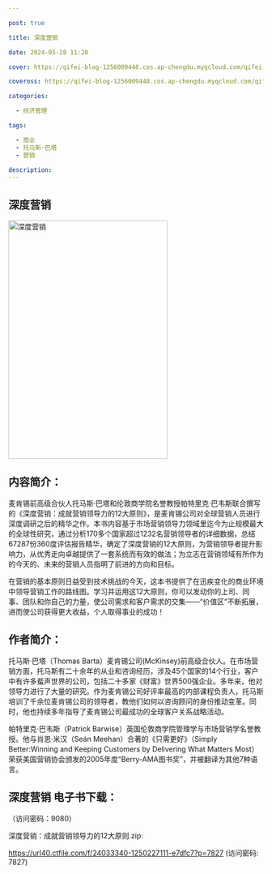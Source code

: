 ```yaml
---

post: true

title: 深度营销

date: 2024-05-28 11:28

cover: https://qifei-blog-1256009448.cos.ap-chengdu.myqcloud.com/qifei-blog/6606c0cc9f345e8d03851efb.jpg

coveross: https://qifei-blog-1256009448.cos.ap-chengdu.myqcloud.com/qifei-blog/6606c0cc9f345e8d03851efb.jpg

categories:

  - 经济管理

tags:

  - 商业
  - 托马斯·巴塔
  - 营销

description:
---
```


## 深度营销
<img alt="深度营销 " class="aligncenter loaded" data-was-processed="true" decoding="async" fetchpriority="high" height="471" src="https://qifei-blog-1256009448.cos.ap-chengdu.myqcloud.com/qifei-blog/6606c0cc9f345e8d03851efb.jpg " style="cursor: zoom-in;" width="314"/>

## 内容简介：

麦肯锡前高级合伙人托马斯·巴塔和伦敦商学院名誉教授帕特里克·巴韦斯联合撰写的《深度营销：成就营销领导力的12大原则》，是麦肯锡公司对全球营销人员进行深度调研之后的精华之作。本书内容基于市场营销领导力领域里迄今为止规模最大的全球性研究，通过分析170多个国家超过1232名营销领导者的详细数据，总结67287份360度评估报告精华，确定了深度营销的12大原则，为营销领导者提升影响力，从优秀走向卓越提供了一套系统而有效的做法；为立志在营销领域有所作为的今天的、未来的营销人员指明了前进的方向和目标。

在营销的基本原则日益受到技术挑战的今天，这本书提供了在迅疾变化的商业环境中领导营销工作的路线图。学习并运用这12大原则，你可以发动你的上司、同事、团队和你自己的力量，使公司需求和客户需求的交集——“价值区”不断拓展，进而使公司获得更大收益，个人取得事业的成功！

## 作者简介：

托马斯·巴塔（Thomas Barta）麦肯锡公司(McKinsey)前高级合伙人。在市场营销方面，托马斯有二十余年的从业和咨询经历，涉及45个国家的14个行业，客户中有许多蜚声世界的公司，包括二十多家《财富》世界500强企业。多年来，他对领导力进行了大量的研究。作为麦肯锡公司好评率最高的内部课程负责人，托马斯培训了千余位麦肯锡公司的领导者，教他们如何以咨询顾问的身份推动变革。同时，他也持续多年指导了麦肯锡公司最成功的全球客户关系战略活动。

帕特里克·巴韦斯（Patrick Barwise）英国伦敦商学院管理学与市场营销学名誉教授。他与肖恩·米汉（Seán Meehan）合著的《只需更好》（Simply Better:Winning and Keeping Customers by Delivering What Matters Most）荣获美国营销协会颁发的2005年度“Berry-AMA图书奖”，并被翻译为其他7种语言。

## 深度营销 电子书下载：

 （访问密码：9080）

深度营销：成就营销领导力的12大原则.zip: 

https://url40.ctfile.com/f/24033340-1250227111-e7dfc7?p=7827 (访问密码: 7827)
